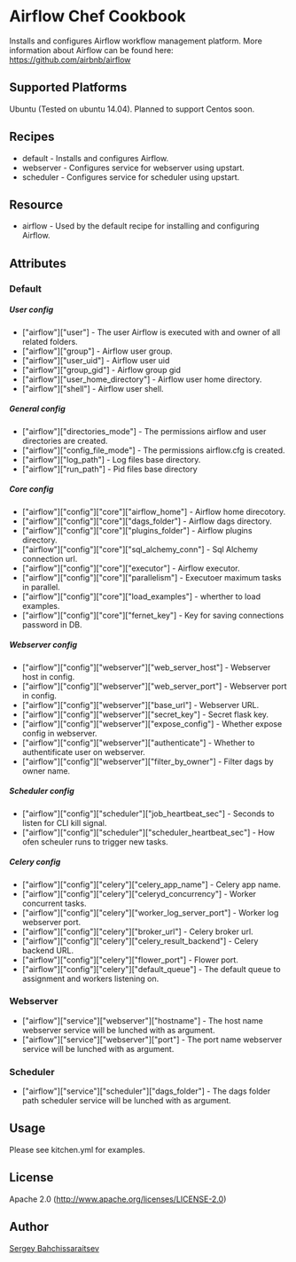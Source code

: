 # Airflow Chef Cookbook

Installs and configures Airflow workflow management platform. More information about Airflow can be found here: https://github.com/airbnb/airflow

## Supported Platforms

Ubuntu (Tested on ubuntu 14.04).
Planned to support Centos soon.

## Recipes

- default - Installs and configures Airflow.
- webserver - Configures service for webserver using upstart.
- scheduler - Configures service for scheduler using upstart.

## Resource

- airflow - Used by the default recipe for installing and configuring Airflow.

## Attributes

### Default 

##### User config
- ["airflow"]["user"] - The user Airflow is executed with and owner of all related folders.
- ["airflow"]["group"] - Airflow user group.
- ["airflow"]["user_uid"] - Airflow user uid
- ["airflow"]["group_gid"] - Airflow group gid
- ["airflow"]["user_home_directory"] - Airflow user home directory.
- ["airflow"]["shell"] - Airflow user shell.

##### General config
- ["airflow"]["directories_mode"] - The permissions airflow and user directories are created.
- ["airflow"]["config_file_mode"] - The permissions airflow.cfg is created.
- ["airflow"]["log_path"] - Log files base directory.
- ["airflow"]["run_path"] - Pid files base directory

##### Core config
- ["airflow"]["config"]["core"]["airflow_home"] - Airflow home direcotory.
- ["airflow"]["config"]["core"]["dags_folder"] - Airflow dags directory.
- ["airflow"]["config"]["core"]["plugins_folder"] - Airflow plugins directory.
- ["airflow"]["config"]["core"]["sql_alchemy_conn"] - Sql Alchemy connection url.
- ["airflow"]["config"]["core"]["executor"] - Airflow executor.
- ["airflow"]["config"]["core"]["parallelism"] - Executoer maximum tasks in parallel.
- ["airflow"]["config"]["core"]["load_examples"] - wherther to load examples.
- ["airflow"]["config"]["core"]["fernet_key"] - Key for saving connections password in DB.

##### Webserver config
- ["airflow"]["config"]["webserver"]["web_server_host"] - Webserver host in config.
- ["airflow"]["config"]["webserver"]["web_server_port"] - Webserver port in config.
- ["airflow"]["config"]["webserver"]["base_url"] - Webserver URL.
- ["airflow"]["config"]["webserver"]["secret_key"] - Secret flask key.
- ["airflow"]["config"]["webserver"]["expose_config"] - Whether expose config in webserver.
- ["airflow"]["config"]["webserver"]["authenticate"] - Whether to authentificate user on webserver.
- ["airflow"]["config"]["webserver"]["filter_by_owner"] - Filter dags by owner name.

##### Scheduler config
- ["airflow"]["config"]["scheduler"]["job_heartbeat_sec"] - Seconds to listen for CLI kill signal.
- ["airflow"]["config"]["scheduler"]["scheduler_heartbeat_sec"] - How ofen scheuler runs to trigger new tasks.

##### Celery config
- ["airflow"]["config"]["celery"]["celery_app_name"] - Celery app name.
- ["airflow"]["config"]["celery"]["celeryd_concurrency"] - Worker concurrent tasks.
- ["airflow"]["config"]["celery"]["worker_log_server_port"] - Worker log webserver port.
- ["airflow"]["config"]["celery"]["broker_url"] - Celery broker url.
- ["airflow"]["config"]["celery"]["celery_result_backend"] - Celery backend URL.
- ["airflow"]["config"]["celery"]["flower_port"] - Flower port.
- ["airflow"]["config"]["celery"]["default_queue"] - The default queue to assignment and workers listening on.

### Webserver

- ["airflow"]["service"]["webserver"]["hostname"] - The host name webserver service will be lunched with as argument.
- ["airflow"]["service"]["webserver"]["port"] - The port name webserver service will be lunched with as argument.

### Scheduler

- ["airflow"]["service"]["scheduler"]["dags_folder"] - The dags folder path scheduler service will be lunched with as argument.

## Usage

Please see kitchen.yml for examples.

## License
Apache 2.0 (http://www.apache.org/licenses/LICENSE-2.0)

## Author
[Sergey Bahchissaraitsev](http://www.bahchis.com/about/)

